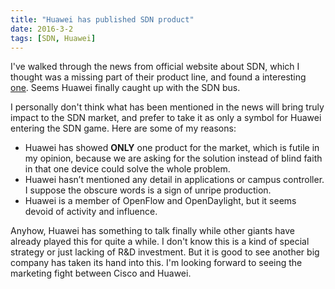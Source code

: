 ```yaml
---
title: "Huawei has published SDN product"
date: 2016-3-2
tags: [SDN, Huawei]
---
```


I've walked through the news from official website about SDN, which I thought was a missing part of their product line, and found a interesting [one](http://enterprise.huawei.com/ilink/enenterprise/news-event/news/news-list/HW_277550). Seems Huawei finally caught up with the SDN bus.

I personally don't think what has been mentioned in the news will bring truly impact to the SDN market, and prefer to take it as only a symbol for Huawei entering the SDN game. Here are some of my reasons:

- Huawei has showed **ONLY** one product for the market, which is futile in my opinion, because we are asking for the solution instead of blind faith in that one device could solve the whole problem.
- Huawei hasn’t mentioned any detail in applications or campus controller. I suppose the obscure words is a sign of unripe production.
- Huawei is a member of OpenFlow and OpenDaylight, but it seems devoid of activity and influence.

Anyhow, Huawei has something to talk finally while other giants have already played this for quite a while. I don't know this is a kind of special strategy or just lacking of R&D investment. But it is good to see another big company has taken its hand into this. I'm looking forward to seeing the marketing fight between Cisco and Huawei.
